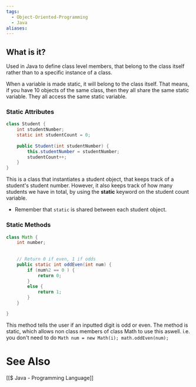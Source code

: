 ```yaml
---
tags:
  - Object-Oriented-Programming
  - Java
aliases:
---
```

## What is it?
Used in Java to define class level members, that belong to the class itself rather than to a specific instance of a class.

When a variable is made static, it will belong to the class itself. That means, if you have 10 objects of the same class, then they all share the same static variable. They all access the same static variable.

### Static Attributes
```java showlinenumbers
class Student {
	int studentNumber;
	static int studentCount = 0;
	
	public Student(int studentNumber) {
		this.studentNumber = studentNumber;
		studentCount++;
	}	
}
```
This is a class that instantiates a student object, that keeps track of a student's student number.
However, it also keeps track of how many students we have in total, by using the **static** keyword on the student count variable.
- Remember that `static`  is shared between each student object.

### Static Methods
```java showlinenumbers
class Math {
	int number;
		
		
	// Return 0 if even, 1 if odds
	public static int oddEven(int num) {
		if (num%2 == 0 ) {
			return 0;
		}
		else {
			return 1;
		}
	}

}
```
This method tells the user if an inputted digit is odd or even.
The method is static, which allows non class members of class Math to use this aswell.
i.e. you don't need to do `Math num = new Math(i); math.oddEven(num);`


# See Also
[[$ Java - Programming Language]]
